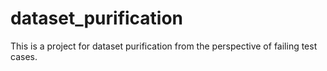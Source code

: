 # dataset_purification

This is a project for dataset purification from the perspective of failing test cases.
